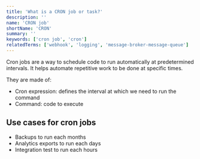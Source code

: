 ```yaml
---
title: 'What is a CRON job or task?'
description: ''
name: 'CRON job'
shortName: 'CRON'
summary: ''
keywords: ['cron job', 'cron']
relatedTerms: ['webhook', 'logging', 'message-broker-message-queue']
---
```


Cron jobs are a way to schedule code to run automatically at predetermined intervals. It helps automate repetitive work to be done at specific times.

They are made of:

- Cron expression: defines the interval at which we need to run the command
- Command: code to execute

## Use cases for cron jobs

- Backups to run each months
- Analytics exports to run each days
- Integration test to run each hours

